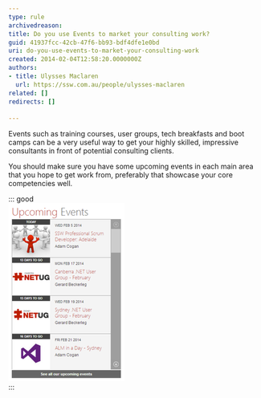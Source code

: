 ```yaml
---
type: rule
archivedreason: 
title: Do you use Events to market your consulting work?
guid: 41937fcc-42cb-47f6-bb93-bdf4dfe1e0bd
uri: do-you-use-events-to-market-your-consulting-work
created: 2014-02-04T12:58:20.0000000Z
authors:
- title: Ulysses Maclaren
  url: https://ssw.com.au/people/ulysses-maclaren
related: []
redirects: []

---
```


Events such as training courses, user groups, tech breakfasts and boot camps can be a very useful way to get your highly skilled, impressive consultants in front of potential consulting clients. 
<!--endintro-->

You should make sure you have some upcoming events in each main area that you hope to get work from, preferably that showcase your core competencies well.


::: good  
![Figure: Good Example – Upcoming events in the main areas you want to get consulting work](/rules/do-you-use-events-to-market-your-consulting-work/upcoming-events.png)  
:::


